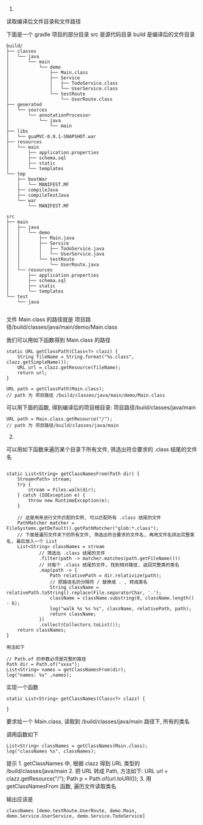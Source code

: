 1.

读取编译后文件目录和文件路径

下面是一个 gradle 项目的部分目录
src 是源代码目录
build 是编译后的文件目录

```
build/
├── classes
│   └── java
│       └── main
│           └── demo
│               ├── Main.class
│               ├── Service
│               │   ├── TodoService.class
│               │   └── UserService.class
│               └── testRoute
│                   └── UserRoute.class
├── generated
│   └── sources
│       └── annotationProcessor
│           └── java
│               └── main
├── libs
│   └── guaMVC-0.0.1-SNAPSHOT.war
├── resources
│   └── main
│       ├── application.properties
│       ├── schema.sql
│       ├── static
│       └── templates
└── tmp
    ├── bootWar
    │   └── MANIFEST.MF
    ├── compileJava
    ├── compileTestJava
    └── war
        └── MANIFEST.MF

src
├── main
│   ├── java
│   │   └── demo
│   │       ├── Main.java
│   │       ├── Service
│   │       │   ├── TodoService.java
│   │       │   └── UserService.java
│   │       └── testRoute
│   │           └── UserRoute.java
│   └── resources
│       ├── application.properties
│       ├── schema.sql
│       ├── static
│       └── templates
└── test
    └── java


```

文件 Main.class 的路径就是 项目路径/build/classes/java/main/demo/Main.class

我们可以用如下函数得到 Main.class 的路径

```
static URL getClassPath(Class<?> clazz) {
    String fileName = String.format("%s.class", clazz.getSimpleName());
    URL url = clazz.getResource(fileName);
    return url;
}

URL path = getClassPath(Main.class);
// path 为 项目路径 /build/classes/java/main/demo/Main.class
```


可以用下面的函数, 得到编译后的项目根目录: 项目路径/build/classes/java/main
```
URL path = Main.class.getResource("/");
// path 为 项目路径/build/classes/java/main
```



2.
可以用如下函数来遍历某个目录下所有文件, 筛选出符合要求的 .class 结尾的文件名

```

static List<String> getClassNamesFrom(Path dir) {
    Stream<Path> stream;
    try {
        stream = Files.walk(dir);
    } catch (IOException e) {
        throw new RuntimeException(e);
    }

    // 这是用来进行文件匹配的实例, 可以匹配所有 .class 结尾的文件
    PathMatcher matcher = FileSystems.getDefault().getPathMatcher("glob:*.class");
    // 下面是遍历文件夹下的所有文件, 筛选出符合要求的文件名, 再用文件名拼出完整类名, 最后放入一个 List
    List<String> classNames = stream
            // 筛选出 .class 结尾的文件
            .filter(path -> matcher.matches(path.getFileName()))
            // 对每个 .class 结尾的文件, 找到相对路径, 返回完整类的类名
            .map(path -> {
                Path relativePath = dir.relativize(path);
                // 把路径名的分隔符 / 替换成 . , 转成类名
                String className = relativePath.toString().replace(File.separatorChar, '.');
                className = className.substring(0, className.length() - 6);
                log("walk %s %s %s", className, relativePath, path);
                return className;
            })
            .collect(Collectors.toList());
    return classNames;
}

用法如下

// Path.of 的参数必须是完整的路径
Path dir = Path.of("xxxx");
List<String> names = getClassNamesFrom(dir);
log("names: %s" ,names);	

```

实现一个函数

```
static List<String> getClassNames(Class<?> clazz) { 

}

```

要求给一个 Main.class, 
读取到 /build/classes/java/main 路径下, 所有的类名

调用函数如下 

```
List<String> classNames = getClassNames(Main.class);
log("classNames %s", classNames);
```


提示
	1. getClassNames 中, 根据 clazz 得到 URL 类型的 /build/classes/java/main
	2. 把 URL 转成 Path, 方法如下:
		URL url = clazz.getResource("/");
		Path p = Path.of(url.toURI());
	3. 用 getClassNamesFrom 函数, 遍历文件读取类名



输出应该是
```
classNames [demo.testRoute.UserRoute, demo.Main, demo.Service.UserService, demo.Service.TodoService]
```

